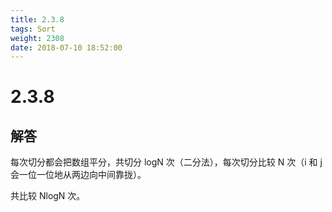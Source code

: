 ```yaml
---
title: 2.3.8
tags: Sort
weight: 2308
date: 2018-07-10 18:52:00
---
```


# 2.3.8


## 解答

每次切分都会把数组平分，共切分 logN 次（二分法），每次切分比较 N 次（i 和 j 会一位一位地从两边向中间靠拢）。

共比较 NlogN 次。
